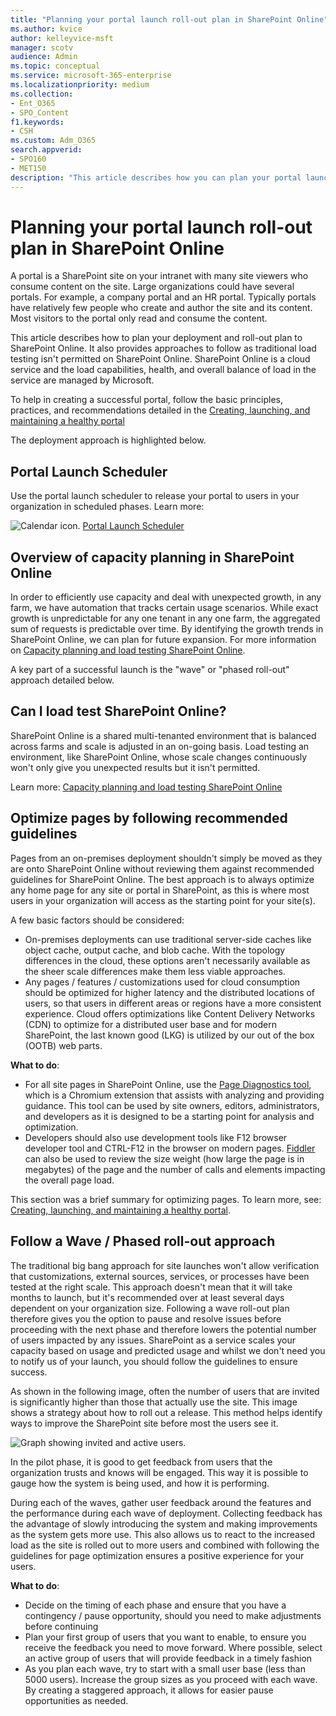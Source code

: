 ```yaml
---
title: "Planning your portal launch roll-out plan in SharePoint Online"
ms.author: kvice
author: kelleyvice-msft
manager: scotv
audience: Admin
ms.topic: conceptual
ms.service: microsoft-365-enterprise
ms.localizationpriority: medium
ms.collection:
- Ent_O365
- SPO_Content
f1.keywords:
- CSH
ms.custom: Adm_O365
search.appverid:
- SPO160
- MET150
description: "This article describes how you can plan your portal launch in SharePoint Online and what steps to take for a successful launch"
---
```


# Planning your portal launch roll-out plan in SharePoint Online

A portal is a SharePoint site on your intranet with many site viewers who consume content on the site. Large organizations could have several portals. For example, a company portal and an HR portal. Typically portals have relatively few people who create and author the site and its content. Most visitors to the portal only read and consume the content.

This article describes how to plan your deployment and roll-out plan to SharePoint Online. It also provides approaches to follow as traditional load testing isn't permitted on SharePoint Online. SharePoint Online is a cloud service and the load capabilities, health, and overall balance of load in the service are managed by Microsoft.

To help in creating a successful portal, follow the basic principles, practices, and recommendations detailed in the [Creating, launching, and maintaining a healthy portal](/sharepoint/portal-health)

The deployment approach is highlighted below.

## Portal Launch Scheduler

Use the portal launch scheduler to release your portal to users in your organization in scheduled phases. Learn more:

![Calendar icon.](../media/calendar.png) [Portal Launch Scheduler](/microsoft-365/enterprise/portallaunchscheduler)

## Overview of capacity planning in SharePoint Online

In order to efficiently use capacity and deal with unexpected growth, in any farm, we have automation that tracks certain usage scenarios. While exact growth is unpredictable for any one tenant in any one farm, the aggregated sum of requests is predictable over time. By identifying the growth trends in SharePoint Online, we can plan for future expansion. For more information on [Capacity planning and load testing SharePoint Online](capacity-planning-and-load-testing-sharepoint-online.md).

A key part of a successful launch is the "wave" or "phased roll-out" approach detailed below.

## Can I load test SharePoint Online?

SharePoint Online is a shared multi-tenanted environment that is balanced across farms and scale is adjusted in an on-going basis. Load testing an environment, like SharePoint Online, whose scale changes continuously won't only  give you unexpected results but it isn't permitted.

Learn more:  [Capacity planning and load testing SharePoint Online](capacity-planning-and-load-testing-sharepoint-online.md)

## Optimize pages by following recommended guidelines

Pages from an on-premises deployment shouldn't simply be moved as they are onto SharePoint Online without reviewing them against recommended guidelines for SharePoint Online. The best approach is to always optimize any home page for any site or portal in SharePoint, as this is where most users in your organization will access as the starting point for your site(s).

A few basic factors should be considered:

- On-premises deployments can use traditional server-side caches like object cache, output cache, and blob cache. With the topology differences in the cloud, these options aren't necessarily available as the sheer scale differences make them less viable approaches.
- Any pages / features / customizations used for cloud consumption should be optimized for higher latency and the distributed locations of users, so that users in different areas or regions have a more consistent experience. Cloud offers optimizations like Content Delivery Networks (CDN) to optimize for a distributed user base and for modern SharePoint, the last known good (LKG) is utilized by our out of the box (OOTB) web parts.

**What to do**:

- For all site pages in SharePoint Online, use the [Page Diagnostics tool](./page-diagnostics-for-spo.md), which is a Chromium extension that assists with analyzing and providing guidance. This tool can be used by site owners, editors, administrators, and developers as it is designed to be a starting point for analysis and optimization.
- Developers should also use development tools like F12 browser developer tool and CTRL-F12 in the browser on modern pages. [Fiddler](https://www.telerik.com/download/fiddler) can also be used to review the size weight (how large the page is in megabytes) of the page and the number of calls and elements impacting the overall page load.

This section was a brief summary for optimizing pages.  To learn more, see:  [Creating, launching, and maintaining a healthy portal](/sharepoint/portal-health).

## Follow a Wave / Phased roll-out approach

The traditional big bang approach for site launches won't allow verification that customizations, external sources, services, or processes have been tested at the right scale. This approach doesn't mean that it will take months to launch, but it's recommended over at least several days dependent on your organization size. Following a wave roll-out plan therefore gives you the option to pause and resolve issues before proceeding with the next phase and therefore lowers the potential number of users impacted by any issues. SharePoint as a service scales your capacity based on usage and predicted usage and whilst we don't need you to notify us of your launch, you should follow the guidelines to ensure success.

As shown in the following image, often the number of users that are invited is significantly higher than those that actually use the site. This image shows a strategy about how to roll out a release. This method helps identify ways to improve the SharePoint site before most the users see it.

![Graph showing invited and active users.](../media/0bc14a20-9420-4986-b9b9-fbcd2c6e0fb9.png)

In the pilot phase, it is good to get feedback from users that the organization trusts and knows will be engaged. This way it is possible to gauge how the system is being used, and how it is performing.

During each of the waves, gather user feedback around the features and the performance during each wave of deployment. Collecting feedback has the advantage of slowly introducing the system and making improvements as the system gets more use. This also allows us to react to the increased load as the site is rolled out to more users and combined with following the guidelines for page optimization ensures a positive experience for your users.

**What to do**:

- Decide on the timing of each phase and ensure that you have a contingency / pause opportunity, should you need to make adjustments before continuing
- Plan your first group of users that you want to enable, to ensure you receive the feedback you need to move forward.  Where possible, select an active group of users that will provide feedback in a timely fashion
- As you plan each wave, try to start with a small user base (less than 5000 users). Increase the group sizes as you proceed with each wave. By creating a staggered approach, it allows for easier pause opportunities as needed.
